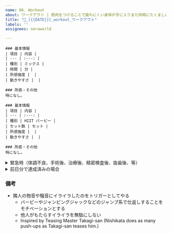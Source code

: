 ```yaml
---
name: 06. Workout
about: ワークアウト | 筋肉をつけることで疲れにくい身体が手に入りまた同時にたくましい身体を見ると自信が湧きます
title: "💪_[{{DATE}}]_workout_ワークアウト"
labels: ''
assignees: noraworld

---
```


```
### 基本情報
| 項目 | 内容 |
| --- | :---: |
| 種別 | ミックス |
| 時間 | 分 |
| 所感強度 |  |
| 動きやすさ |  |

### 所感・その他
特になし。
```

```
### 基本情報
| 項目 | 内容 |
| --- | :---: |
| 種別 | HIIT バーピー |
| セット数 | セット |
| 所感強度 |  |
| 動きやすさ |  |

### 所感・その他
特になし。
```

<details>
<summary>緊急時（体調不良、手術後、治療後、精密検査後、抜歯後、等）</summary>

```
### 基本情報
| 項目 | 内容 |
| --- | :---: |
| 種別 | ランジ |
| セット数 | 2 セット |
| 所感強度 |  |
| 動きやすさ |  |

### 事由
特になし。
```
</details>

<details>
<summary>前日分で達成済みの場合</summary>

```
### 基本情報
| 項目 | 内容 |
| --- | :---: |
| 時間 | 分 |

### 所感・その他
前日分で達成済み。
```
</details>

### 備考
* 隣人の物音や騒音にイライラしたのをトリガーとしてやる
    * バーピーやジャンピングジャックなどのジャンプ系で仕返しすることをモチベーションとする
    * 他人がもたらすイライラを無駄にしない
    * Inspired by Teasing Master Takagi-san (Nishikata does as many push-ups as Takagi-san teases him.)
